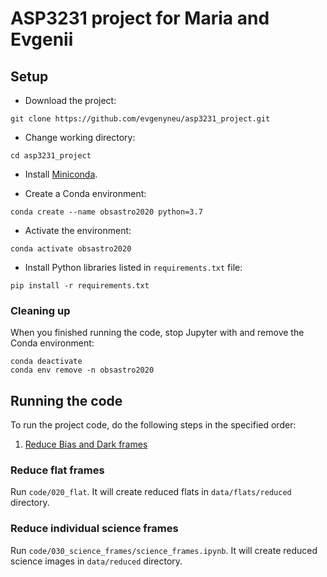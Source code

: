 # ASP3231 project for Maria and Evgenii

## Setup

* Download the project:

```
git clone https://github.com/evgenyneu/asp3231_project.git
```

* Change working directory:

```
cd asp3231_project
```

* Install [Miniconda](https://docs.conda.io/en/latest/miniconda.html).

* Create a Conda environment:

```
conda create --name obsastro2020 python=3.7
```

* Activate the environment:

```
conda activate obsastro2020
```

* Install Python libraries listed in `requirements.txt` file:

```
pip install -r requirements.txt
```

### Cleaning up

When you finished running the code, stop Jupyter with <Ctrl-C> and remove the Conda environment:

```
conda deactivate
conda env remove -n obsastro2020
```

## Running the code

To run the project code, do the following steps in the specified order:

1. [Reduce Bias and Dark frames](code/010_bias_and_dark)


### Reduce flat frames

Run `code/020_flat`. It will create reduced flats in `data/flats/reduced` directory.

### Reduce individual science frames

Run `code/030_science_frames/science_frames.ipynb`. It will create reduced science images in `data/reduced` directory.
